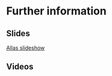 
# Further information

## Slides

<!--- <font color="blue">Coming soon. Be patient.<font> -->
[Allas slideshow](https://a3s.fi/my_fishbucket/allas.pdf)

## Videos
